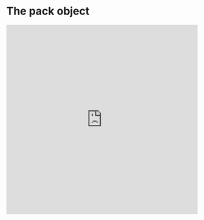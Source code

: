 # The pack object

<iframe width="100%" height="500" src="https://www.youtube.com/embed/IUI6F5zVaAM?ab_channel=Astria_AI" title="How to fine tune explainer" frameborder="0" allow="accelerometer; autoplay; clipboard-write; encrypted-media; gyroscope; picture-in-picture" allowfullscreen />

A pack is a collection of prompts. A pack also contains the configuration for fine-tuning such as using LoRA/FaceID/Checkpoint, base model and preset.

:::info
The [headshot-starter](https://github.com/astriaai/headshots-starter?tab=readme-ov-file#incoming-changes) open-source project now supports packs.
:::

## Advantages
1. Test new prompts, ideas and themes on a bulk of models quickly to assure consistent high-quality results.
1. Move fast from the creative process of creating prompts to the deployment of new themes in production.
2. Avoid mismatch between hard-coded JSONs and the actual prompts.
3. Decouple the creative process from your code and avoid mirroring inference API details in your codebase.
3. Run user tests in production for new prompts and quickly iterate.
4. Aggregate likes for prompts to improve the quality of the generated images and tighten the feedback loop. 
5. Sort packs by aggregated likes to present the best packs to the user.

## Example user flow
1. `GET /packs` Display a list of packs to the user. See [docs](/docs/api/pack/list/)
2. User selects a pack, a class name (man/woman) and training images
3. User selects image to upload. Images are inspected using the [Image Inspect API](/docs/api/images/inspect/) to warn against bad quality images and detect characteristics of the training images for templating with `characteristics`.
4. Call `POST /p/:id/tunes` with title, (training) images, class name and `characteristics` - to create a new fine-tune model using a pack. See [docs](/docs/api/pack/tunes/create/)
5. `GET /tunes/:id/prompts` to get a list of prompts and their status
6. `POST /prompts/:id/likes` to send feedback to the API. See [docs](/docs/api/like/create/)
7. Sort prompts by likes
8. Present packs sorted by aggregated likes

## Tips
1. Packs should include multiple classes, like `man` and `woman` or `cat` and `dog`. Astria will use the relevant filters when a new tune is created according to the tune class
2. Pack cover image is taken from the last prompt added to the pack. If you'd like to change the pack cover image, you can do so by removing the last prompt from the pack and adding it again. The pack cover image will be updated to the last prompt added to the pack.


## Getting started
1. Click your email in the header to access [my packs](https://www.astria.ai/packs), and create your first pack. ![create_pack.png](create_pack.png)
2. Assign prompts to the pack from the [prompts tab](https://www.astria.ai/prompts).![assign_prompts.png](assign_prompts.png)
3. Once a pack is assigned a new tag shows next to the prompt indicating that it is assigned to the pack. 
